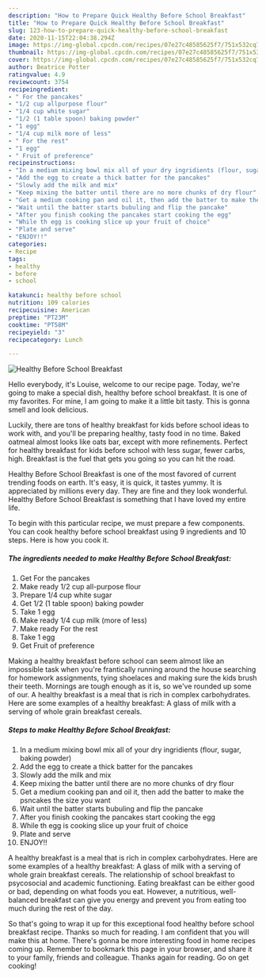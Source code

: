 ```yaml
---
description: "How to Prepare Quick Healthy Before School Breakfast"
title: "How to Prepare Quick Healthy Before School Breakfast"
slug: 123-how-to-prepare-quick-healthy-before-school-breakfast
date: 2020-11-15T22:04:38.294Z
image: https://img-global.cpcdn.com/recipes/07e27c48585625f7/751x532cq70/healthy-before-school-breakfast-recipe-main-photo.jpg
thumbnail: https://img-global.cpcdn.com/recipes/07e27c48585625f7/751x532cq70/healthy-before-school-breakfast-recipe-main-photo.jpg
cover: https://img-global.cpcdn.com/recipes/07e27c48585625f7/751x532cq70/healthy-before-school-breakfast-recipe-main-photo.jpg
author: Beatrice Potter
ratingvalue: 4.9
reviewcount: 3754
recipeingredient:
- " For the pancakes"
- "1/2 cup allpurpose flour"
- "1/4 cup white sugar"
- "1/2 (1 table spoon) baking powder"
- "1 egg"
- "1/4 cup milk more of less"
- " For the rest"
- "1 egg"
- " Fruit of preference"
recipeinstructions:
- "In a medium mixing bowl mix all of your dry ingridients (flour, sugar, baking powder)"
- "Add the egg to create a thick batter for the pancakes"
- "Slowly add the milk and mix"
- "Keep mixing the batter until there are no more chunks of dry flour"
- "Get a medium cooking pan and oil it, then add the batter to make the psncakes the size you want"
- "Wait until the batter starts bubuling and flip the pancake"
- "After you finish cooking the pancakes start cooking the egg"
- "While th egg is cooking slice up your fruit of choice"
- "Plate and serve"
- "ENJOY!!"
categories:
- Recipe
tags:
- healthy
- before
- school

katakunci: healthy before school 
nutrition: 109 calories
recipecuisine: American
preptime: "PT23M"
cooktime: "PT58M"
recipeyield: "3"
recipecategory: Lunch

---
```



![Healthy Before School Breakfast](https://img-global.cpcdn.com/recipes/07e27c48585625f7/751x532cq70/healthy-before-school-breakfast-recipe-main-photo.jpg)

Hello everybody, it's Louise, welcome to our recipe page. Today, we're going to make a special dish, healthy before school breakfast. It is one of my favorites. For mine, I am going to make it a little bit tasty. This is gonna smell and look delicious.

Luckily, there are tons of healthy breakfast for kids before school ideas to work with, and you&#39;ll be preparing healthy, tasty food in no time. Baked oatmeal almost looks like oats bar, except with more refinements. Perfect for healthy breakfast for kids before school with less sugar, fewer carbs, high. Breakfast is the fuel that gets you going so you can hit the road.

Healthy Before School Breakfast is one of the most favored of current trending foods on earth. It's easy, it is quick, it tastes yummy. It is appreciated by millions every day. They are fine and they look wonderful. Healthy Before School Breakfast is something that I have loved my entire life.


To begin with this particular recipe, we must prepare a few components. You can cook healthy before school breakfast using 9 ingredients and 10 steps. Here is how you cook it.

<!--inarticleads1-->

##### The ingredients needed to make Healthy Before School Breakfast:

1. Get  For the pancakes
1. Make ready 1/2 cup all-purpose flour
1. Prepare 1/4 cup white sugar
1. Get 1/2 (1 table spoon) baking powder
1. Take 1 egg
1. Make ready 1/4 cup milk (more of less)
1. Make ready  For the rest
1. Take 1 egg
1. Get  Fruit of preference


Making a healthy breakfast before school can seem almost like an impossible task when you&#39;re frantically running around the house searching for homework assignments, tying shoelaces and making sure the kids brush their teeth. Mornings are tough enough as it is, so we&#39;ve rounded up some of our. A healthy breakfast is a meal that is rich in complex carbohydrates. Here are some examples of a healthy breakfast: A glass of milk with a serving of whole grain breakfast cereals. 

<!--inarticleads2-->

##### Steps to make Healthy Before School Breakfast:

1. In a medium mixing bowl mix all of your dry ingridients (flour, sugar, baking powder)
1. Add the egg to create a thick batter for the pancakes
1. Slowly add the milk and mix
1. Keep mixing the batter until there are no more chunks of dry flour
1. Get a medium cooking pan and oil it, then add the batter to make the psncakes the size you want
1. Wait until the batter starts bubuling and flip the pancake
1. After you finish cooking the pancakes start cooking the egg
1. While th egg is cooking slice up your fruit of choice
1. Plate and serve
1. ENJOY!!


A healthy breakfast is a meal that is rich in complex carbohydrates. Here are some examples of a healthy breakfast: A glass of milk with a serving of whole grain breakfast cereals. The relationship of school breakfast to psycosocial and academic functioning. Eating breakfast can be either good or bad, depending on what foods you eat. However, a nutritious, well-balanced breakfast can give you energy and prevent you from eating too much during the rest of the day. 

So that's going to wrap it up for this exceptional food healthy before school breakfast recipe. Thanks so much for reading. I am confident that you will make this at home. There's gonna be more interesting food in home recipes coming up. Remember to bookmark this page in your browser, and share it to your family, friends and colleague. Thanks again for reading. Go on get cooking!
